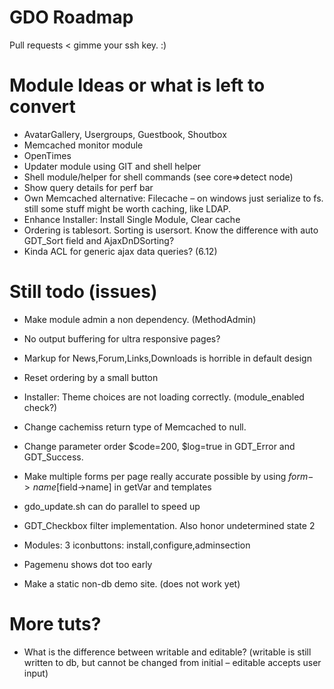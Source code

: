 # GDO Roadmap

Pull requests < gimme your ssh key. :)


# Module Ideas or what is left to convert

- AvatarGallery, Usergroups, Guestbook, Shoutbox
- Memcached monitor module
- OpenTimes
- Updater module using GIT and shell helper
- Shell module/helper for shell commands (see core=>detect node)
- Show query details for perf bar
- Own Memcached alternative: Filecache – on windows just serialize to fs. still some stuff might be worth caching, like LDAP.
- Enhance Installer: Install Single Module, Clear cache
- Ordering is tablesort. Sorting is usersort. Know the difference with auto GDT_Sort field and AjaxDnDSorting?
- Kinda ACL for generic ajax data queries? (6.12)

# Still todo (issues)

- Make module admin a non dependency. (MethodAdmin)
- No output buffering for ultra responsive pages?

- Markup for News,Forum,Links,Downloads is horrible in default design
- Reset ordering by a small button

- Installer: Theme choices are not loading correctly. (module_enabled check?)
- Change cachemiss return type of Memcached to null.
- Change parameter order $code=200, $log=true in GDT_Error and GDT_Success.
- Make multiple forms per page really accurate possible by using $form->name[$field->name] in getVar and templates
- gdo_update.sh can do parallel to speed up
- GDT_Checkbox filter implementation. Also honor undetermined state 2 

- Modules: 3 iconbuttons: install,configure,adminsection

- Pagemenu shows dot too early
- Make a static non-db demo site. (does not work yet)

# More tuts?

- What is the difference between writable and editable? (writable is still written to db, but cannot be changed from initial – editable accepts user input)




